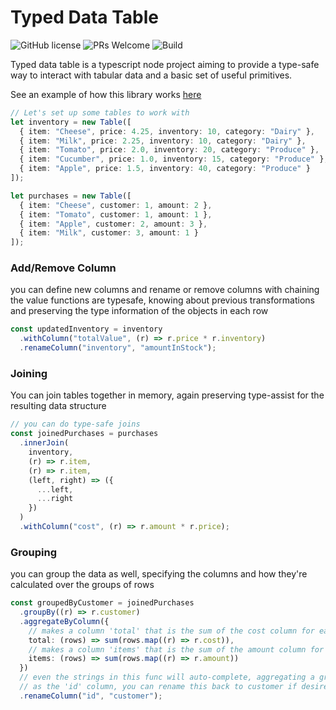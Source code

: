 # Typed Data Table
![GitHub license](https://img.shields.io/badge/license-MIT-blue.svg) ![PRs Welcome](https://img.shields.io/badge/PRs-welcome-brightgreen.svg) ![Build](https://github.com/mshafir/typed-data-table/actions/workflows/build.yml/badge.svg)


Typed data table is a typescript node project aiming to provide a type-safe way to interact with tabular data and a basic set of useful primitives.

See an example of how this library works [here](https://codesandbox.io/s/typed-data-table-examples-6wg1i?file=/src/index.ts)

```ts
// Let's set up some tables to work with
let inventory = new Table([
  { item: "Cheese", price: 4.25, inventory: 10, category: "Dairy" },
  { item: "Milk", price: 2.25, inventory: 10, category: "Dairy" },
  { item: "Tomato", price: 2.0, inventory: 20, category: "Produce" },
  { item: "Cucumber", price: 1.0, inventory: 15, category: "Produce" },
  { item: "Apple", price: 1.5, inventory: 40, category: "Produce" }
]);

let purchases = new Table([
  { item: "Cheese", customer: 1, amount: 2 },
  { item: "Tomato", customer: 1, amount: 1 },
  { item: "Apple", customer: 2, amount: 3 },
  { item: "Milk", customer: 3, amount: 1 }
]);
```

### Add/Remove Column
you can define new columns and rename or remove columns with chaining
the value functions are typesafe, knowing about previous transformations
and preserving the type information of the objects in each row
```ts
const updatedInventory = inventory
  .withColumn("totalValue", (r) => r.price * r.inventory)
  .renameColumn("inventory", "amountInStock");
```

### Joining
You can join tables together in memory, again preserving type-assist for the resulting data structure
```ts
// you can do type-safe joins
const joinedPurchases = purchases
  .innerJoin(
    inventory,
    (r) => r.item,
    (r) => r.item,
    (left, right) => ({
      ...left,
      ...right
    })
  )
  .withColumn("cost", (r) => r.amount * r.price);
```

### Grouping
you can group the data as well, specifying the columns and how they're calculated over the groups of rows

```ts
const groupedByCustomer = joinedPurchases
  .groupBy((r) => r.customer)
  .aggregateByColumn({
    // makes a column 'total' that is the sum of the cost column for each group  
    total: (rows) => sum(rows.map((r) => r.cost)),
    // makes a column 'items' that is the sum of the amount column for each group
    items: (rows) => sum(rows.map((r) => r.amount))
  })
  // even the strings in this func will auto-complete, aggregating a group returns a table with the group key
  // as the 'id' column, you can rename this back to customer if desired.
  .renameColumn("id", "customer");
```
